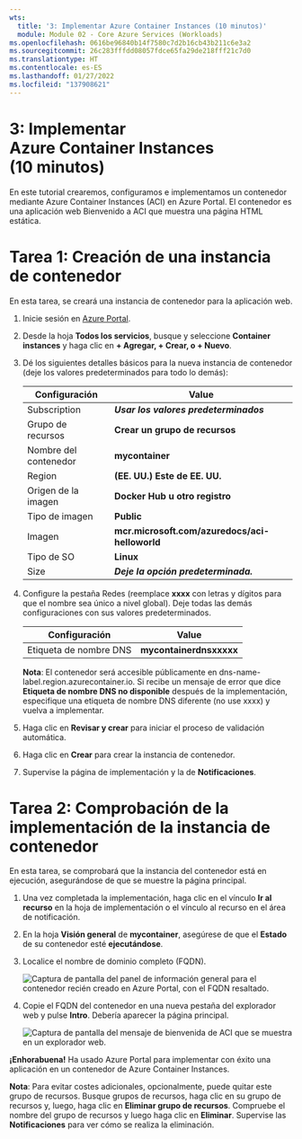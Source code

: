 ```yaml
---
wts:
  title: '3: Implementar Azure Container Instances (10 minutos)'
  module: Module 02 - Core Azure Services (Workloads)
ms.openlocfilehash: 0616be96840b14f7580c7d2b16cb43b211c6e3a2
ms.sourcegitcommit: 26c283fffdd08057fdce65fa29de218fff21c7d0
ms.translationtype: HT
ms.contentlocale: es-ES
ms.lasthandoff: 01/27/2022
ms.locfileid: "137908621"
---
```

# <a name="03---deploy-azure-container-instances-10-min"></a>3: Implementar Azure Container Instances (10 minutos)

En este tutorial crearemos, configuramos e implementamos un contenedor mediante Azure Container Instances (ACI) en Azure Portal. El contenedor es una aplicación web Bienvenido a ACI que muestra una página HTML estática. 

# <a name="task-1-create-a-container-instance"></a>Tarea 1: Creación de una instancia de contenedor 

En esta tarea, se creará una instancia de contenedor para la aplicación web.  

1. Inicie sesión en [Azure Portal](https://portal.azure.com).

2. Desde la hoja **Todos los servicios**, busque y seleccione **Container instances** y haga clic en **+ Agregar, + Crear, o + Nuevo**. 

3. Dé los siguientes detalles básicos para la nueva instancia de contenedor (deje los valores predeterminados para todo lo demás): 

    | Configuración| Value|
    |----|----|
    | Subscription | ***Usar los valores predeterminados*** |
    | Grupo de recursos | **Crear un grupo de recursos** |
    | Nombre del contenedor| **mycontainer**|
    | Region | **(EE. UU.) Este de EE. UU.** |
    | Origen de la imagen| **Docker Hub u otro registro**|
    | Tipo de imagen| **Public**|
    | Imagen| **mcr.microsoft.com/azuredocs/aci-helloworld**|
    | Tipo de SO| **Linux** |
    | Size| ***Deje la opción predeterminada.***|


4. Configure la pestaña Redes (reemplace **xxxx** con letras y dígitos para que el nombre sea único a nivel global). Deje todas las demás configuraciones con sus valores predeterminados.

    | Configuración| Value|
    |--|--|
    | Etiqueta de nombre DNS| **mycontainerdnsxxxxx** |

    
    **Nota**: El contenedor será accesible públicamente en dns-name-label.region.azurecontainer.io. Si recibe un mensaje de error que dice **Etiqueta de nombre DNS no disponible** después de la implementación, especifique una etiqueta de nombre DNS diferente (no use xxxx) y vuelva a implementar. 

5. Haga clic en **Revisar y crear** para iniciar el proceso de validación automática.

6. Haga clic en **Crear** para crear la instancia de contenedor. 

7. Supervise la página de implementación y la de **Notificaciones**. 


# <a name="task-2-verify-deployment-of-the-container-instance"></a>Tarea 2: Comprobación de la implementación de la instancia de contenedor

En esta tarea, se comprobará que la instancia del contenedor está en ejecución, asegurándose de que se muestre la página principal.

1. Una vez completada la implementación, haga clic en el vínculo **Ir al recurso** en la hoja de implementación o el vínculo al recurso en el área de notificación.

2. En la hoja **Visión general** de **mycontainer**, asegúrese de que el **Estado** de su contenedor esté **ejecutándose**. 

3. Localice el nombre de dominio completo (FQDN).

    ![Captura de pantalla del panel de información general para el contenedor recién creado en Azure Portal, con el FQDN resaltado. ](../images/0202.png)

2. Copie el FQDN del contenedor en una nueva pestaña del explorador web y pulse **Intro**. Debería aparecer la página principal. 

    ![Captura de pantalla del mensaje de bienvenida de ACI que se muestra en un explorador web.](../images/0203.png)


**¡Enhorabuena!** Ha usado Azure Portal para implementar con éxito una aplicación en un contenedor de Azure Container Instances.

**Nota**: Para evitar costes adicionales, opcionalmente, puede quitar este grupo de recursos. Busque grupos de recursos, haga clic en su grupo de recursos y, luego, haga clic en **Eliminar grupo de recursos**. Compruebe el nombre del grupo de recursos y luego haga clic en **Eliminar**. Supervise las **Notificaciones** para ver cómo se realiza la eliminación.
